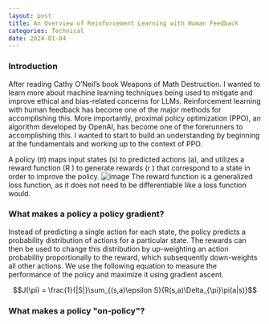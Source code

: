 ```yaml
---
layout: post
title: An Overview of Reinforcement Learning with Human Feedback
categories: Technical
date: 2024-01-04
---
```


### Introduction
After reading Cathy O’Neil’s book Weapons of Math Destruction. I wanted to learn more about machine learning techniques being used to mitigate and improve ethical and bias-related concerns for LLMs. Reinforcement learning with human feedback has become one of the major methods for accomplishing this. More importantly, proximal policy optimization (PPO), an algorithm developed by OpenAI, has become one of the forerunners to accomplishing this. I wanted to start to build an understanding by beginning at the fundamentals and working up to the context of PPO.


A policy ($\pi$) maps input states (s) to predicted actions (a), and utilizes a reward function (R ) to generate rewards (r ) that correspond to a state in order to improve the policy. 
![image](https://github.com/elizabethwillard/elizabethwillard.github.io/assets/57194659/d8dcc8be-0977-4a76-aee7-2c65761fe0ff)
The reward function is a generalized loss function, as it does not need to be differentiable like a loss function would. 

### What makes a policy a policy gradient?
Instead of predicting a single action for each state, the policy predicts a probability distribution of actions for a particular state. The rewards can then be used to change this distribution by up-weighting an action probability proportionally to the reward, which subsequently down-weights all other actions. We use the following equation to measure the performance of the policy and maximize it using gradient ascent. 

$$J(\pi) = \frac{1}{|S|}\sum_{(s,a)\epsilon S}{R(s,a)\Delta_{\pi}\pi(a|s)}$$

### What makes a policy "on-policy"?
